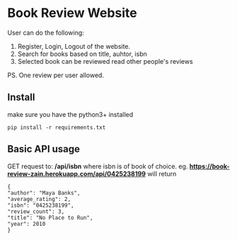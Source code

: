 # Book Review Website

User can do the following:
1. Register, Login, Logout of the website.
2. Search for books based on title, auhtor, isbn
3. Selected book can be reviewed read other people's reviews


PS. One review per user allowed. 


## Install
make sure you have the python3+ installed
```
pip install -r requirements.txt
```

## Basic API usage
GET request to: <b>/api/isbn</b> where isbn is of book of choice.
eg. <b>https://book-review-zain.herokuapp.com/api/0425238199</b> will return 
```
{
"author": "Maya Banks",
"average_rating": 2,
"isbn": "0425238199",
"review_count": 3,
"title": "No Place to Run",
"year": 2010
}
```
